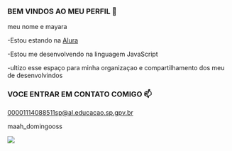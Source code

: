 ### BEM VINDOS AO MEU PERFIL 💙

meu nome e mayara 

-Estou estando na [Alura](https://www.alura.com.br)

-Estou me desenvolvendo na linguagem JavaScript

-ultizo esse espaço para minha organizaçao e compartilhamento dos meu de desenvolvindos

### VOCE ENTRAR EM CONTATO COMIGO 📫

00001114088511sp@al.educacao.sp.gpv.br

maah_domingooss


![](https://media1.tenor.com/m/DcbNSBghVIMAAAAd/rapunzel-tangled.gif)
